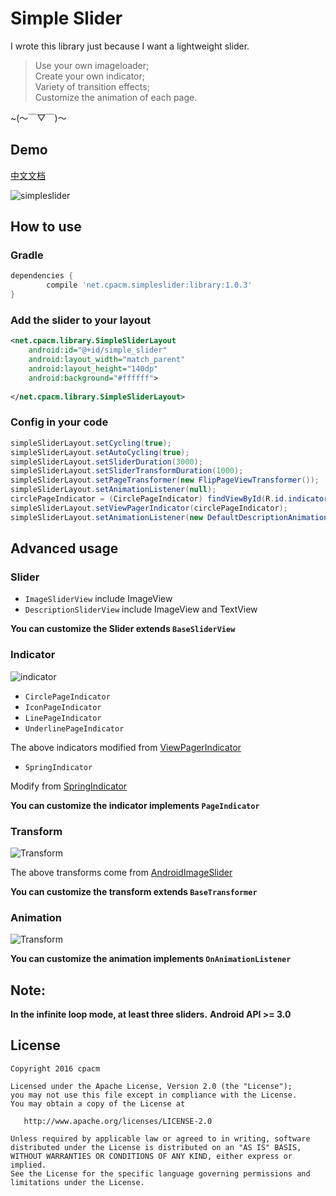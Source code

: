 # Simple Slider

I wrote this library just because I want a lightweight slider.
>Use your own imageloader;  
>Create your own indicator;  
>Variety of transition effects;  
>Customize the animation of each page.

~(～￣▽￣)～

## Demo

[中文文档](http://www.cpacm.net/2016/06/03/%E5%BC%80%E6%BA%90%E9%A1%B9%E7%9B%AE%EF%BC%9A%E4%B8%80%E4%B8%AA%E9%AB%98%E5%BA%A6%E8%87%AA%E7%94%B1%E7%9A%84%E8%BD%BB%E9%87%8F%E5%8C%96Slider/)

![simpleslider](https://raw.githubusercontent.com/cpacm/SimpleSlider/develop/pic/simpleslider.png)
 
## How to use

### Gradle

```groovy
dependencies {
    	compile 'net.cpacm.simpleslider:library:1.0.3'
}
```

### Add the slider to your layout
```xml
<net.cpacm.library.SimpleSliderLayout
    android:id="@+id/simple_slider"
    android:layout_width="match_parent"
    android:layout_height="140dp"
    android:background="#ffffff">
    
</net.cpacm.library.SimpleSliderLayout>
```

### Config in your code

```java
simpleSliderLayout.setCycling(true);
simpleSliderLayout.setAutoCycling(true);
simpleSliderLayout.setSliderDuration(3000);
simpleSliderLayout.setSliderTransformDuration(1000);
simpleSliderLayout.setPageTransformer(new FlipPageViewTransformer());
simpleSliderLayout.setAnimationListener(null);
circlePageIndicator = (CirclePageIndicator) findViewById(R.id.indicator);
simpleSliderLayout.setViewPagerIndicator(circlePageIndicator);
simpleSliderLayout.setAnimationListener(new DefaultDescriptionAnimation());
```
 
## Advanced usage

### Slider
- `ImageSliderView` include ImageView
- `DescriptionSliderView` include ImageView and TextView

**You can customize the Slider extends `BaseSliderView`**

### Indicator

![indicator](https://raw.githubusercontent.com/cpacm/SimpleSlider/develop/pic/simpleslider_indicator.gif)

- `CirclePageIndicator`
- `IconPageIndicator`
- `LinePageIndicator`
- `UnderlinePageIndicator`

The above indicators modified from [ViewPagerIndicator](https://github.com/JakeWharton/ViewPagerIndicator)

- `SpringIndicator`

Modify from [SpringIndicator](https://github.com/chenupt/SpringIndicator)

**You can customize the indicator implements `PageIndicator`**

### Transform
![Transform](https://raw.githubusercontent.com/cpacm/SimpleSlider/develop/pic/simpleslider_transform.gif)

The above transforms come from [AndroidImageSlider](https://github.com/daimajia/AndroidImageSlider) 

**You can customize the transform extends `BaseTransformer`**

### Animation
![Transform](https://raw.githubusercontent.com/cpacm/SimpleSlider/develop/pic/simpleslider_animation.gif)

**You can customize the animation implements `OnAnimationListener`**

## **Note:**
**In the infinite loop mode, at least three sliders.**
**Android API >= 3.0**

License
---

    Copyright 2016 cpacm

    Licensed under the Apache License, Version 2.0 (the "License");
    you may not use this file except in compliance with the License.
    You may obtain a copy of the License at

       http://www.apache.org/licenses/LICENSE-2.0

    Unless required by applicable law or agreed to in writing, software
    distributed under the License is distributed on an "AS IS" BASIS,
    WITHOUT WARRANTIES OR CONDITIONS OF ANY KIND, either express or implied.
    See the License for the specific language governing permissions and
    limitations under the License.
